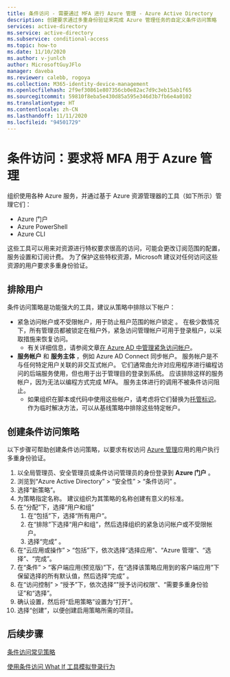 ```yaml
---
title: 条件访问 - 需要通过 MFA 进行 Azure 管理 - Azure Active Directory
description: 创建要求通过多重身份验证来完成 Azure 管理任务的自定义条件访问策略
services: active-directory
ms.service: active-directory
ms.subservice: conditional-access
ms.topic: how-to
ms.date: 11/10/2020
ms.author: v-junlch
author: MicrosoftGuyJFlo
manager: daveba
ms.reviewer: calebb, rogoya
ms.collection: M365-identity-device-management
ms.openlocfilehash: 2f9ef30861e807356cb0e82ac7d9c3eb15ab1f65
ms.sourcegitcommit: 59810f8eba5e430d85a595e346d3b7fb6e4a0102
ms.translationtype: HT
ms.contentlocale: zh-CN
ms.lasthandoff: 11/11/2020
ms.locfileid: "94501729"
---
```

# <a name="conditional-access-require-mfa-for-azure-management"></a>条件访问：要求将 MFA 用于 Azure 管理

组织使用各种 Azure 服务，并通过基于 Azure 资源管理器的工具（如下所示）管理它们：

* Azure 门户
* Azure PowerShell
* Azure CLI

这些工具可以用来对资源进行特权要求很高的访问，可能会更改订阅范围的配置，服务设置和订阅计费。 为了保护这些特权资源，Microsoft 建议对任何访问这些资源的用户要求多重身份验证。

## <a name="user-exclusions"></a>排除用户

条件访问策略是功能强大的工具，建议从策略中排除以下帐户：

* 紧急访问帐户或不受限帐户，用于防止租户范围的帐户锁定 。 在极少数情况下，所有管理员都被锁定在租户外，紧急访问管理帐户可用于登录租户，以采取措施来恢复访问。
   * 有关详细信息，请参阅文章[在 Azure AD 中管理紧急访问帐户](../roles/security-emergency-access.md)。
* **服务帐户** 和 **服务主体** ，例如 Azure AD Connect 同步帐户。 服务帐户是不与任何特定用户关联的非交互式帐户。 它们通常由允许对应用程序进行编程访问的后端服务使用，但也用于出于管理目的登录到系统。 应该排除这样的服务帐户，因为无法以编程方式完成 MFA。 服务主体进行的调用不被条件访问阻止。
   * 如果组织在脚本或代码中使用这些帐户，请考虑将它们替换为[托管标识](../managed-identities-azure-resources/overview.md)。 作为临时解决方法，可以从基线策略中排除这些特定帐户。

## <a name="create-a-conditional-access-policy"></a>创建条件访问策略

以下步骤可帮助创建条件访问策略，以要求有权访问 [Azure 管理](concept-conditional-access-cloud-apps.md#microsoft-azure-management)应用的用户执行多重身份验证。

1. 以全局管理员、安全管理员或条件访问管理员的身份登录到 **Azure 门户** 。
1. 浏览到“Azure Active Directory” > “安全性” > “条件访问”  。
1. 选择“新策略”。
1. 为策略指定名称。 建议组织为其策略的名称创建有意义的标准。
1. 在“分配”下，选择“用户和组”
   1. 在“包括”下，选择“所有用户”。 
   1. 在“排除”下选择“用户和组”，然后选择组织的紧急访问帐户或不受限帐户。 
   1. 选择“完成” 。
1. 在“云应用或操作” > “包括”下，依次选择“选择应用”、“Azure 管理”、“选择”、“完成”。   
1. 在“条件” > “客户端应用(预览版)”下，在“选择该策略应用到的客户端应用”下保留选择的所有默认值，然后选择“完成”   。
1. 在“访问控制” > “授予”下，依次选择“"授予访问权限”、“需要多重身份验证”和“选择”。
1. 确认设置，然后将“启用策略”设置为“打开”。 
1. 选择“创建”，以便创建启用策略所需的项目。

## <a name="next-steps"></a>后续步骤

[条件访问常见策略](concept-conditional-access-policy-common.md)

[使用条件访问 What If 工具模拟登录行为](troubleshoot-conditional-access-what-if.md)

